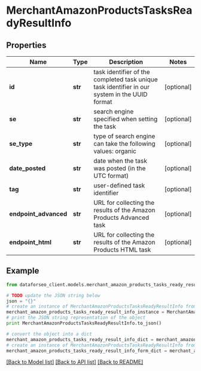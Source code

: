 # MerchantAmazonProductsTasksReadyResultInfo


## Properties

Name | Type | Description | Notes
------------ | ------------- | ------------- | -------------
**id** | **str** | task identifier of the completed task unique task identifier in our system in the UUID format | [optional] 
**se** | **str** | search engine specified when setting the task | [optional] 
**se_type** | **str** | type of search engine can take the following values: organic | [optional] 
**date_posted** | **str** | date when the task was posted (in the UTC format) | [optional] 
**tag** | **str** | user-defined task identifier | [optional] 
**endpoint_advanced** | **str** | URL for collecting the results of the Amazon Products Advanced task | [optional] 
**endpoint_html** | **str** | URL for collecting the results of the Amazon Products HTML task | [optional] 

## Example

```python
from dataforseo_client.models.merchant_amazon_products_tasks_ready_result_info import MerchantAmazonProductsTasksReadyResultInfo

# TODO update the JSON string below
json = "{}"
# create an instance of MerchantAmazonProductsTasksReadyResultInfo from a JSON string
merchant_amazon_products_tasks_ready_result_info_instance = MerchantAmazonProductsTasksReadyResultInfo.from_json(json)
# print the JSON string representation of the object
print MerchantAmazonProductsTasksReadyResultInfo.to_json()

# convert the object into a dict
merchant_amazon_products_tasks_ready_result_info_dict = merchant_amazon_products_tasks_ready_result_info_instance.to_dict()
# create an instance of MerchantAmazonProductsTasksReadyResultInfo from a dict
merchant_amazon_products_tasks_ready_result_info_form_dict = merchant_amazon_products_tasks_ready_result_info.from_dict(merchant_amazon_products_tasks_ready_result_info_dict)
```
[[Back to Model list]](../README.md#documentation-for-models) [[Back to API list]](../README.md#documentation-for-api-endpoints) [[Back to README]](../README.md)


